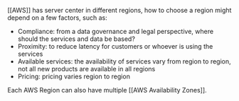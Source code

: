 [[AWS]] has server center in different regions, how to choose a region might depend on a few factors, such as:

- Compliance: from a data governance and legal perspective, where should the services and data be based?
- Proximity: to reduce latency for customers or whoever is using the services
- Available services: the availability of services vary from region to region, not all new products are available in all regions
- Pricing: pricing varies region to region

Each AWS Region can also have multiple [[AWS Availability Zones]].